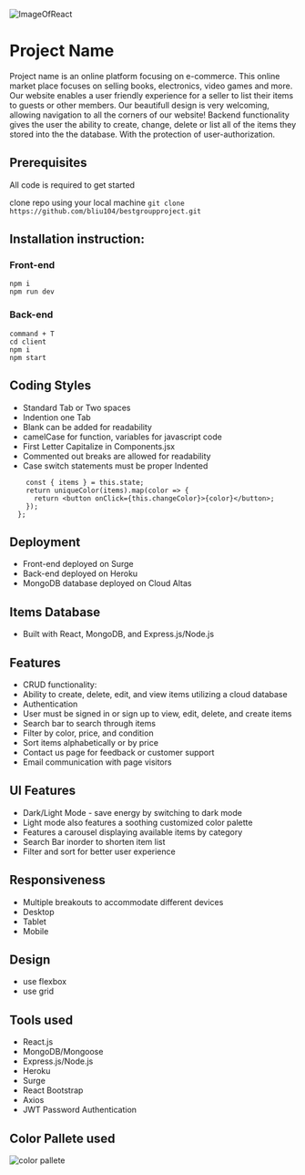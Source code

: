 ![ImageOfReact](https://upload.wikimedia.org/wikipedia/commons/thumb/a/a7/React-icon.svg/1024px-React-icon.svg.png)
# Project Name
Project name is an online platform focusing on e-commerce. This online market place focuses on selling books, electronics, video games and more. Our website enables a user friendly experience for a seller to list their items to guests or other members. Our beautifull design is very welcoming, allowing navigation to all the corners of our website! Backend functionality gives the user the ability to create, change, delete or list all of the items they stored into the the database. With the protection of user-authorization.

## Prerequisites
All code is required to get started

 clone repo using your local machine
 ```git clone https://github.com/bliu104/bestgroupproject.git```
 ## Installation instruction:
 ### Front-end
 ```cd brestgroupproject
 npm i
 npm run dev
 ```
 ### Back-end
 ```
 command + T
 cd client
 npm i
 npm start
```

## Coding Styles
- Standard Tab or Two spaces
- Indention one Tab
- Blank can be added for readability
- camelCase for function, variables for javascript code
- First Letter Capitalize in Components.jsx
- Commented out breaks are allowed for readability
- Case switch statements must be proper Indented

```createFilterColor = () => {
    const { items } = this.state;
    return uniqueColor(items).map(color => {
      return <button onClick={this.changeColor}>{color}</button>;
    });
  };
  ```

## Deployment
- Front-end deployed on Surge
- Back-end deployed on Heroku
- MongoDB database deployed on Cloud Altas

## Items Database 
- Built with React, MongoDB, and Express.js/Node.js

## Features
- CRUD functionality: 
- Ability to create, delete, edit, and view items utilizing a cloud database 
- Authentication 
- User must be signed in or sign up to view, edit, delete, and create items 
- Search bar to search through items 
- Filter by color, price, and condition
- Sort items alphabetically or by price
- Contact us page for feedback or customer support
- Email communication with page visitors 

## UI Features 
- Dark/Light Mode - save energy by switching to dark mode
- Light mode also features a soothing customized color palette 
- Features a carousel displaying available items by category 
- Search Bar inorder to shorten item list
- Filter and sort for better user experience

## Responsiveness
- Multiple breakouts to accommodate different devices
- Desktop
- Tablet
- Mobile

## Design
- use flexbox
- use grid

## Tools used 
- React.js 
- MongoDB/Mongoose 
- Express.js/Node.js
- Heroku 
- Surge 
- React Bootstrap
- Axios
- JWT Password Authentication

## Color Pallete used

![color pallete](https://i.imgur.com/XpEzQZtm.png)



